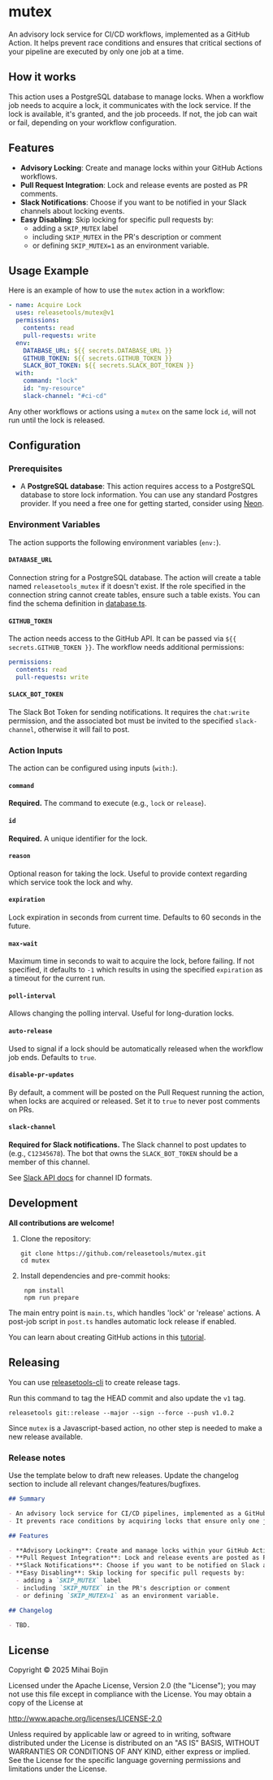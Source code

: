 # mutex

An advisory lock service for CI/CD workflows, implemented as a GitHub Action. It helps prevent race conditions and ensures that critical sections of your pipeline are executed by only one job at a time.

## How it works

This action uses a PostgreSQL database to manage locks. When a workflow job needs to acquire a lock, it communicates with the lock service. If the lock is available, it's granted, and the job proceeds. If not, the job can wait or fail, depending on your workflow configuration.

## Features

- **Advisory Locking**: Create and manage locks within your GitHub Actions workflows.
- **Pull Request Integration**: Lock and release events are posted as PR comments.
- **Slack Notifications**: Choose if you want to be notified in your Slack channels about locking events.
- **Easy Disabling**: Skip locking for specific pull requests by:
  - adding a `SKIP_MUTEX` label
  - including `SKIP_MUTEX` in the PR's description or comment
  - or defining `SKIP_MUTEX=1` as an environment variable.

## Usage Example

Here is an example of how to use the `mutex` action in a workflow:

```yaml
- name: Acquire Lock
  uses: releasetools/mutex@v1
  permissions:
    contents: read
    pull-requests: write
  env:
    DATABASE_URL: ${{ secrets.DATABASE_URL }}
    GITHUB_TOKEN: ${{ secrets.GITHUB_TOKEN }}
    SLACK_BOT_TOKEN: ${{ secrets.SLACK_BOT_TOKEN }}
  with:
    command: "lock"
    id: "my-resource"
    slack-channel: "#ci-cd"
```

Any other workflows or actions using a `mutex` on the same lock `id`, will not run until the lock is released.

## Configuration

### Prerequisites

- A **PostgreSQL database**: This action requires access to a PostgreSQL database to store lock information. You can use any standard Postgres provider. If you need a free one for getting started, consider using [Neon](https://neon.new).

### Environment Variables

The action supports the following environment variables (`env:`).

#### `DATABASE_URL`

Connection string for a PostgreSQL database. The action will create a table named `releasetools_mutex` if it doesn't exist. If the role specified in the connection string cannot create tables, ensure such a table exists. You can find the schema definition in [database.ts](./src/database.ts).

#### `GITHUB_TOKEN`

The action needs access to the GitHub API. It can be passed via `${{ secrets.GITHUB_TOKEN }}`. The workflow needs additional permissions:

```yaml
permissions:
  contents: read
  pull-requests: write
```

#### `SLACK_BOT_TOKEN`

The Slack Bot Token for sending notifications. It requires the `chat:write` permission, and the associated bot must be invited to the specified `slack-channel`, otherwise it will fail to post.

### Action Inputs

The action can be configured using inputs (`with:`).

#### `command`

**Required.** The command to execute (e.g., `lock` or `release`).

#### `id`

**Required.** A unique identifier for the lock.

#### `reason`

Optional reason for taking the lock. Useful to provide context regarding which service took the lock and why.

#### `expiration`

Lock expiration in seconds from current time. Defaults to 60 seconds in the future.

#### `max-wait`

Maximum time in seconds to wait to acquire the lock, before failing.
If not specified, it defaults to `-1` which results in using the specified `expiration` as a timeout for the current run.

#### `poll-interval`

Allows changing the polling interval. Useful for long-duration locks.

#### `auto-release`

Used to signal if a lock should be automatically released when the workflow job ends. Defaults to `true`.

#### `disable-pr-updates`

By default, a comment will be posted on the Pull Request running the action, when locks are acquired or released.
Set it to `true` to never post comments on PRs.

#### `slack-channel`

**Required for Slack notifications.** The Slack channel to post updates to (e.g., `C12345678`).
The bot that owns the `SLACK_BOT_TOKEN` should be a member of this channel.

See [Slack API docs](https://docs.slack.dev/reference/methods/chat.postMessage/#channels) for channel ID formats.

## Development

**All contributions are welcome!**

1. Clone the repository:

   ```shell
   git clone https://github.com/releasetools/mutex.git
   cd mutex
   ```

2. Install dependencies and pre-commit hooks:

   ```shell
    npm install
    npm run prepare
   ```

The main entry point is `main.ts`, which handles 'lock' or 'release' actions. A post-job script in `post.ts` handles automatic lock release if enabled.

You can learn about creating GitHub actions in this [tutorial](https://docs.github.com/en/actions/tutorials/create-actions/create-a-javascript-action).

## Releasing

You can use [releasetools-cli](https://github.com/releasetools/cli) to create release tags.

Run this command to tag the HEAD commit and also update the `v1` tag.

```shell
releasetools git::release --major --sign --force --push v1.0.2
```

Since `mutex` is a Javascript-based action, no other step is needed to make a new release available.

### Release notes

Use the template below to draft new releases. Update the changelog section to include all relevant changes/features/bugfixes.

```markdown
## Summary

- An advisory lock service for CI/CD pipelines, implemented as a GitHub Action.
- It prevents race conditions by acquiring locks that ensure only one job can access shared resources at the same time.

## Features

- **Advisory Locking**: Create and manage locks within your GitHub Actions workflows.
- **Pull Request Integration**: Lock and release events are posted as PR comments.
- **Slack Notifications**: Choose if you want to be notified on Slack about locking events.
- **Easy Disabling**: Skip locking for specific pull requests by:
  - adding a `SKIP_MUTEX` label
  - including `SKIP_MUTEX` in the PR's description or comment
  - or defining `SKIP_MUTEX=1` as an environment variable.

## Changelog

- TBD.
```

## License

Copyright &copy; 2025 Mihai Bojin

Licensed under the Apache License, Version 2.0 (the "License");
you may not use this file except in compliance with the License.
You may obtain a copy of the License at

<http://www.apache.org/licenses/LICENSE-2.0>

Unless required by applicable law or agreed to in writing, software
distributed under the License is distributed on an "AS IS" BASIS,
WITHOUT WARRANTIES OR CONDITIONS OF ANY KIND, either express or implied.
See the License for the specific language governing permissions and
limitations under the License.
